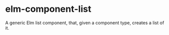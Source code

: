 # elm-component-list
A generic Elm list component, that, given a component type, creates a list of it.
